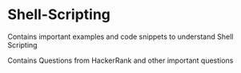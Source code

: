 # Shell-Scripting
Contains important examples and code snippets to understand Shell Scripting

Contains Questions from HackerRank and other important questions

